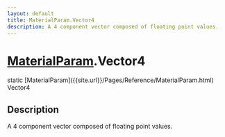 ```yaml
---
layout: default
title: MaterialParam.Vector4
description: A 4 component vector composed of floating point values.
---
```

# [MaterialParam]({{site.url}}/Pages/Reference/MaterialParam.html).Vector4

<div class='signature' markdown='1'>
static [MaterialParam]({{site.url}}/Pages/Reference/MaterialParam.html) Vector4
</div>

## Description
A 4 component vector composed of floating point values.

